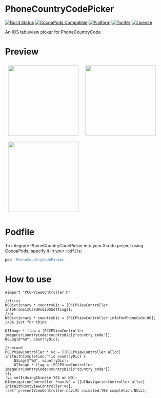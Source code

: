 # PhoneCountryCodePicker

[![Build Status](https://travis-ci.org/Dwarven/PhoneCountryCodePicker.svg)](https://travis-ci.org/Dwarven/PhoneCountryCodePicker)
[![CocoaPods Compatible](https://img.shields.io/cocoapods/v/PhoneCountryCodePicker.svg)](https://img.shields.io/cocoapods/v/PhoneCountryCodePicker.svg)
[![Platform](https://img.shields.io/cocoapods/p/PhoneCountryCodePicker.svg)](http://cocoadocs.org/docsets/PhoneCountryCodePicker)
[![Twitter](https://img.shields.io/badge/twitter-@DwarvenYang-blue.svg)](http://twitter.com/DwarvenYang)
[![License](https://img.shields.io/cocoapods/l/PhoneCountryCodePicker.svg)](https://img.shields.io/cocoapods/l/PhoneCountryCodePicker.svg)

An iOS tableview picker for PhoneCountryCode

# Preview
<img src="https://raw.github.com/Dwarven/PhoneCountryCodePicker/master/Screenshots/en.png" width="230" align="center" style="margin:10px">
<img src="https://raw.github.com/Dwarven/PhoneCountryCodePicker/master/Screenshots/cn.png" width="230" align="center" style="margin:10px">
<img src="https://raw.github.com/Dwarven/PhoneCountryCodePicker/master/Screenshots/result.png" width="230" align="center" style="margin:10px">

# Podfile
To integrate PhoneCountryCodePicker into your Xcode project using CocoaPods, specify it in your `Podfile`:

```ruby
pod 'PhoneCountryCodePicker'
```

# How to use 

```obj-c
#import "PCCPViewController.h"

//first
NSDictionary * countryDic = [PCCPViewController infoFromSimCardAndiOSSettings];
//or
NSDictionary * countryDic = [PCCPViewController infoForPhoneCode:86]; //86 just for China

UIImage * flag = [PCCPViewController imageForCountryCode:countryDic[@"country_code"]];
NSLog(@"%@", countryDic);

//second
PCCPViewController * vc = [[PCCPViewController alloc] initWithCompletion:^(id countryDic) {
    NSLog(@"%@", countryDic);
    UIImage * flag = [PCCPViewController imageForCountryCode:countryDic[@"country_code"]];
}];
[vc setIsUsingChinese:YES or NO];
UINavigationController *naviVC = [[UINavigationController alloc] initWithRootViewController:vc];
[self presentViewController:naviVC animated:YES completion:NULL];
```
